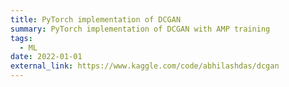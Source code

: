 ```yaml
---
title: PyTorch implementation of DCGAN
summary: PyTorch implementation of DCGAN with AMP training
tags:
  - ML
date: 2022-01-01
external_link: https://www.kaggle.com/code/abhilashdas/dcgan
---
```

